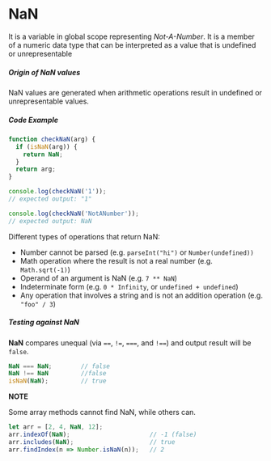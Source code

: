 # NaN
 It is a variable in global scope representing *Not-A-Number*. It is a member of a numeric data type that can be interpreted as a value that is undefined or unrepresentable

##### Origin of NaN values

NaN values are generated when arithmetic operations result in undefined or unrepresentable values.


##### Code Example

```javaScript
function checkNaN(arg) {
  if (isNaN(arg)) {
    return NaN;
  }
  return arg;
}

console.log(checkNaN('1'));
// expected output: "1"

console.log(checkNaN('NotANumber'));
// expected output: NaN
```

Different types of operations that return NaN:

- Number cannot be parsed (e.g. ```parseInt("hi")``` or ```Number(undefined))```
- Math operation where the result is not a real number (e.g. ```Math.sqrt(-1)```)
- Operand of an argument is NaN (e.g. ```7 ** NaN```)
- Indeterminate form (e.g. ```0 * Infinity```, or ```undefined + undefined```)
- Any operation that involves a string and is not an addition operation (e.g. ```"foo" / 3```)

##### Testing against NaN

__NaN__ compares unequal (via ```==```, ```!=```, ```===```, and ```!==```) and output result will be ```false```.

```javaScript
NaN === NaN;        // false
NaN !== NaN         //false
isNaN(NaN);         // true
```

**NOTE**

Some array methods cannot find NaN, while others can.

```javascript
let arr = [2, 4, NaN, 12];
arr.indexOf(NaN);                      // -1 (false)
arr.includes(NaN);                     // true
arr.findIndex(n => Number.isNaN(n));   // 2

```